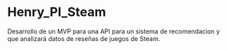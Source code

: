 # Henry_PI_Steam
Desarrollo de un MVP para una API para un sistema de recomendacion y que analizará datos de reseñas de juegos de Steam. 
